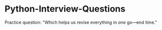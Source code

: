 # Python-Interview-Questions
Practice question: "Which helps us revise everything in one go—end time."
